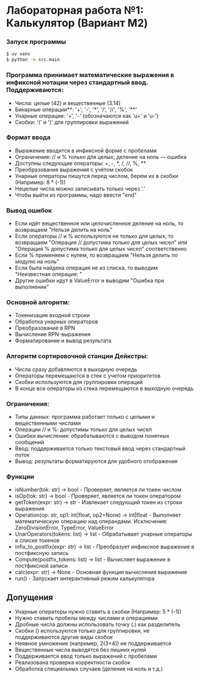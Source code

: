 # Лабораторная работа №1: Калькулятор (Вариант M2)

### Запуск программы
```bash
$ uv venv
$ python -m src.main
```


### Программа принимает математические выражения в инфиксной нотации через стандартный ввод. Поддерживаются:
* Числа: целые (42) и вещественные (3.14)
* Бинарные операции**: '+', '-', '*', '/', '//', '%', '**'
* Унарные операции: '+', '-' (обозначаются как 'u+' и 'u-')
* Скобки: '(' и ')' для группировки выражений

### Формат ввода
* Выражение вводится в инфиксной форме c пробелами
* Ограничения: // и % только для целых; деление на ноль — ошибка
* Доступны следующие операторы: +, -, *, /, //, %, **
* Преобразования выражения с учётом скобок
* Унарные операторы пишутся перед числом, берем их в скобки (Например: 8 * (-1))
* Нецелые числа можно записывать только через '.'
* Чтобы выйти из программы, надо ввести "end"

### Вывод ошибок
* Если идёт вещественное или целочисленное деление на ноль, то возвращаем "Нельзя делить на ноль"
* Если операторы // и % используются не только для целых, то возвращаем "Операция // допустима только для целых чисел" или "Операция % допустима только для целых чисел" соответственно
* Если % применяем с нулем, то возвращаем "Нельзя делить по модулю на ноль"
* Если была найдена операция не из списка, то выводим "Неизвестная операция: "
* Другие ошибки идут в ValueError и выводим "Ошибка при выполнении"


### Основной алгоритм:
* Токенизация входной строки
* Обработка унарных операторов
* Преобразование в RPN
* Вычисление RPN-выражения
* Форматирование и вывод результата


### Алгоритм сортировочной станции Дейкстры:
* Числа сразу добавляются в выходную очередь
* Операторы перемещаются в стек с учетом приоритетов
* Скобки используются для группировки операций
* В конце все операторы из стека перемещаются в выходную очередь


### Ограничения:
* Типы данных: программа работает только с целыми и вещественными числами
* Операции // и %: допустимы только для целых чисел
* Ошибки вычисления: обрабатываются с выводом понятных сообщений
* Ввод: поддерживается только текстовый ввод через стандартный поток
* Вывод: результаты форматируются для удобного отображения


### Функции
* isNumber(tok: str) -> bool - Проверяет, является ли токен числом
* isOp(tok: str) -> bool - Проверяет, является ли токен оператором
* getToken(expr: str) -> str - Извлекает следующий токен из строки выражения
* Operation(op: str, op1: int|float, op2=None) -> int|float - Выполняет математическую операцию над операндами. Исключения: ZeroDivisionError, TypeError, ValueError
* UnarOperators(tokens: list) -> list - Обрабатывает унарные операторы в списке токенов
* infix_to_postfix(expr: str) -> list - Преобразует инфиксное выражение в постфиксную запись
* Compute(postfix_tokens: list) -> list - Вычисляет выражение в постфиксной записи
* calc(expr: str) -> None - Основная функция вычисления выражения
* run() - Запускает интерактивный режим калькулятора


## Допущения
* Унарные операторы нужно ставить в скобки (Например: 5 * (-1))
* Нужно ставить пробелы между числами и операциями
* Дробные числа должны использовать точку (.) как разделитель
* Скобки () используются только для группировки, не поддерживаются другие виды скобок
* Неявное умножение (например, 2(3+4)) не поддерживается
* Вещественные числа выводятся без лишних нулей
* Поддерживается ввод только выражений с пробелами
* Реализована проверка корректности скобок
* Обработка специальных случаев (деление на ноль и т.д.)
